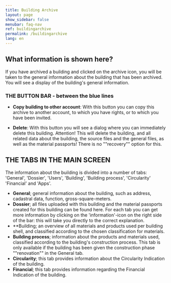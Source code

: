 ```yaml
---
title: Building Archive
layout: page
show_sidebar: false
menubar: faq-nav
ref: buildingarchive
permalink: /buildingarchive
lang: en
---
```


## What information is shown here?
If you have archived a building and clicked on the archive icon, you will be taken to the general information about the building that has been archived. You will see a display of the building's general information. 


### THE BUTTON BAR - between the blue lines

- **Copy building to other account**: 
With this button you can copy this archive to another account, to which you have rights, or to which you have been invited.

- **Delete**: With this button you will see a dialog where you can immediately delete this building. Attention! This will delete the building, and all related data about the building, the source files and the general files, as well as the material passports! There is no ""recovery"" option for this.



## THE TABS IN THE MAIN SCREEN
The information about the building is divided into a number of tabs: 'General', 'Dossier', 'Users', 'Building', 'Building process', 'Circularity' 'Financial' and 'Apps'.

- **General**; general information about the building, such as address, cadastral data, function, gross-square-meters.
- **Dossier**; all files uploaded with this building and the material passports created for this building can be found here. For each tab you can get more information by clicking on the 'information'-icon on the right side of the bar: this will take you directly to the correct explanation.
- **Building; an overview of all materials and products used per building shell, and classified according to the chosen classification for materials.
- **Building process**; information about the products and materials used, classified according to the building's construction process. This tab is only available if the building has been given the construction phase ""renovation"" in the General tab.
- **Circularity**; this tab provides information about the Circularity Indication of the building.
- **Financial**; this tab provides information regarding the Financial Indication of the building.


